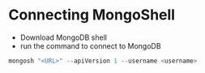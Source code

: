 
# Connecting MongoShell

- Download MongoDB shell
- run the command to connect to MongoDB

```powershell
mongosh "<URL>" --apiVersion 1 --username <username>
```
